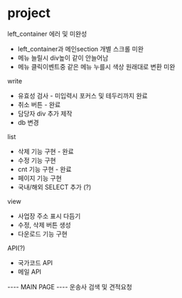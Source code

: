 # project
left_container 에러 및 미완성
- left_container과 메인section 개별 스크롤 미완
- 메뉴 늘릴시 div높이 같이 안늘어남
- 메뉴 클릭이벤트중 같은 메뉴 누를시 색상 원래대로 변환 미완

write
- 유효성 검사 - 미입력시 포커스 및 테두리까지 완료
- 취소 버튼 - 완료
- 담당자 div 추가 제작
- db 변경

list
- 삭제 기능 구현 - 완료
- 수정 기능 구현
- cnt 기능 구현 - 완료
- 페이지 기능 구현 
- 국내/해외 SELECT 추가 (?)

view
- 사업장 주소 표시 다듬기
- 수정, 삭제 버튼 생성
- 다운로드 기능 구현

API(?)
- 국가코드 API
- 메일 API

---- MAIN PAGE ----
운송사 검색 및 견적요청
